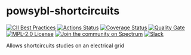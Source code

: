 # powsybl-shortcircuits

[![CII Best Practices](https://bestpractices.coreinfrastructure.org/projects/4795/badge)](https://bestpractices.coreinfrastructure.org/projects/4795)
[![Actions Status](https://github.com/powsybl/powsybl-shortcircuits/workflows/CI/badge.svg)](https://github.com/powsybl/powsybl-shortcircuits/actions)
[![Coverage Status](https://sonarcloud.io/api/project_badges/measure?project=com.powsybl%3Apowsybl-shortcircuits&metric=coverage)](https://sonarcloud.io/component_measures?id=com.powsybl%3Apowsybl-shortcircuits&metric=coverage)
[![Quality Gate](https://sonarcloud.io/api/project_badges/measure?project=com.powsybl%3Apowsybl-shortcircuits&metric=alert_status)](https://sonarcloud.io/dashboard?id=com.powsybl%3Apowsybl-shortcircuits)
[![MPL-2.0 License](https://img.shields.io/badge/license-MPL_2.0-blue.svg)](https://www.mozilla.org/en-US/MPL/2.0/)
[![Join the community on Spectrum](https://withspectrum.github.io/badge/badge.svg)](https://spectrum.chat/powsybl)
[![Slack](https://img.shields.io/badge/slack-powsybl-blueviolet.svg?logo=slack)](https://join.slack.com/t/powsybl/shared_invite/zt-rzvbuzjk-nxi0boim1RKPS5PjieI0rA)

Allows shortcircuits studies on an electrical grid
